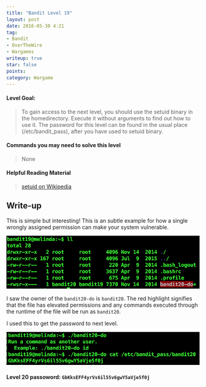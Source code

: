 ```yaml
---
title: "Bandit Level 19"
layout: post
date: 2016-05-30 4:21
tag:
- Bandit
- OverTheWire
- Wargames
writeup: true
star: false
points:
category: Wargame
---
```


#### Level Goal:

>To gain access to the next level, you should use the setuid binary in the homedirectory. Execute it without arguments to find out how to use it. The password for this level can be found in the usual place (/etc/bandit_pass), after you have used to setuid binary.

#### Commands you may need to solve this level

>None

#### Helpful Reading Material

>[setuid on Wikipedia](http://en.wikipedia.org/wiki/Setuid)

## Write-up

This is simple but interesting! This is an subtle example for how a single wrongly assigned permission can make your system vulnerable.

![File Permission](/assets/images/OverTheWire/Bandit/bandit20_do.png)

I saw the owner of the `bandit20-do` is `bandit20`. The red highlight signifies that the file has elevated permissions and any commands executed through the runtime of the file will be run as `bandit20`.

I used this to get the password to next level.

![Bad Permissions](/assets/images/OverTheWire/Bandit/bad_permission.png)

#### Level 20 passoword: `GbKksEFF4yrVs6il55v6gwY5aVje5f0j`
